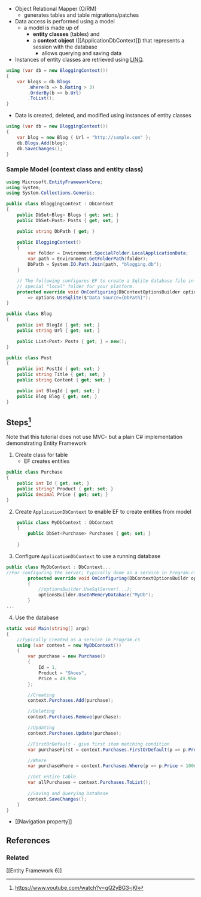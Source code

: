 - Object Relational Mapper (O/RM)
	- generates tables and table migrations/patches 
- Data access is performed using a model
	- a model is made up of 
		- **entity classes** (tables) and 
		- a **context object** ([[ApplicationDbContext]]) that represents a session with the database
			- allows querying and saving data
- Instances of entity classes are retrieved using [LINQ](obsidian://open?vault=ASP-Notes&file=Language%20Integrated%20Query).
```c#
using (var db = new BloggingContext())
{
    var blogs = db.Blogs
        .Where(b => b.Rating > 3)
        .OrderBy(b => b.Url)
        .ToList();
}
```
- Data is created, deleted, and modified using instances of entity classes
```c#
using (var db = new BloggingContext())
{
    var blog = new Blog { Url = "http://sample.com" };
    db.Blogs.Add(blog);
    db.SaveChanges();
}
```

### Sample Model (context class and entity class)
```c#
using Microsoft.EntityFrameworkCore;
using System;
using System.Collections.Generic;

public class BloggingContext : DbContext
{
    public DbSet<Blog> Blogs { get; set; }
    public DbSet<Post> Posts { get; set; }

    public string DbPath { get; }

    public BloggingContext()
    {
        var folder = Environment.SpecialFolder.LocalApplicationData;
        var path = Environment.GetFolderPath(folder);
        DbPath = System.IO.Path.Join(path, "blogging.db");
    }

    // The following configures EF to create a Sqlite database file in the
    // special "local" folder for your platform.
    protected override void OnConfiguring(DbContextOptionsBuilder options)
        => options.UseSqlite($"Data Source={DbPath}");
}

public class Blog
{
    public int BlogId { get; set; }
    public string Url { get; set; }

    public List<Post> Posts { get; } = new();
}

public class Post
{
    public int PostId { get; set; }
    public string Title { get; set; }
    public string Content { get; set; }

    public int BlogId { get; set; }
    public Blog Blog { get; set; }
}
```
## Steps[^tutorialsEU]
Note that this tutorial does not use MVC- but a plain C# implementation demonstrating Entity Framework
1. Create class for table
	 - EF creates entities
```c#
public class Purchase 
{
	public int Id { get; set; }
	public string? Product { get; set; }
	public decimal Price { get; set; }
}
```
2. Create `ApplicationDbContext` to enable EF to create entities from model 
```c#
	public class MyDbContext : DbContext
	{
		public DbSet<Purchase> Purchases { get; set; }
		
	}
```
3. Configure `ApplicationDbContext` to use a running database
```c#
public class MyDbContext : DbContext...
//For configuring the server; typically done as a service in Program.cs
		protected override void OnConfiguring(DbContextOptionsBuildr optionsBuilder) 
		{
			//optionsBuilder.UseSqlServer(...);
			optionsBuilder.UseInMemoryDatabase("MyDb");
		}
...
```
4. Use the database
```c#
static void Main(string[] args)
{
	//Typically created as a service in Program.cs
	using (var context = new MyDbContext())
	{
		var purchase = new Purchase()
		{
			Id = 1,
			Product = "Shoes",
			Price = 49.95m
		};

		//Creating 
		context.Purchases.Add(purchase);

		//Deleting
		context.Purchases.Remove(purchase);

		//Updating
		context.Purchases.Update(purchase);

		//FirstOrDefault - give first item matching condition
		var purchaseFirst = context.Purchases.FirstOrDefault(p => p.Product == "Shoes" );

		//Where
		var purchaseWhere = context.Purchases.Where(p => p.Price < 100m);

		//Get entire table
		var allPurchases = context.Purchases.ToList();
		
		//Saving and Querying Database
		context.SaveChanges();	
	}
}
```


- [[Navigation property]]

## References
[^tutorialsEU]: https://www.youtube.com/watch?v=gQ2yBG3-jKI
### Related
[[Entity Framework 6]]